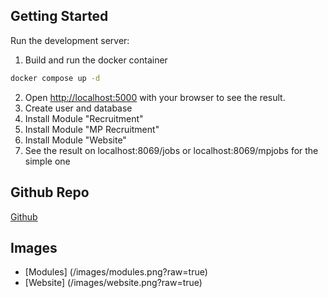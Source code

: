## Getting Started
Run the development server:

1. Build and run the docker container
```bash
docker compose up -d
```
2. Open [http://localhost:5000](http://localhost:8069) with your browser to see the result.
3. Create user and database
4. Install Module "Recruitment"
5. Install Module "MP Recruitment"
6. Install Module "Website"
6. See the result on localhost:8069/jobs or localhost:8069/mpjobs for the simple one

## Github Repo
[Github](https://github.com/idoyudha/odoo-dev-recruitment)

## Images
- [Modules] (/images/modules.png?raw=true)
- [Website] (/images/website.png?raw=true)
